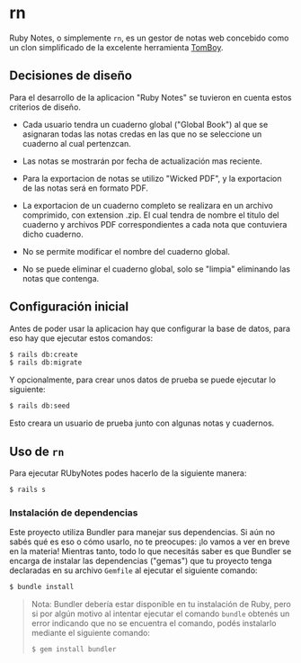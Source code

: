 # rn

Ruby Notes, o simplemente `rn`, es un gestor de notas web concebido como un clon simplificado
de la excelente herramienta [TomBoy](https://wiki.gnome.org/Apps/Tomboy).


## Decisiones de diseño

Para el desarrollo de la aplicacion "Ruby Notes" se tuvieron en cuenta estos criterios de diseño.

- Cada usuario tendra un cuaderno global ("Global Book") al que se asignaran todas las notas credas en las que no se seleccione un cuaderno al cual pertenzcan.

- Las notas se mostrarán por fecha de actualización mas reciente.

- Para la exportacion de notas se utilizo "Wicked PDF", y la exportacion de las notas será en formato PDF.

- La exportacion de un cuaderno completo se realizara en un archivo comprimido, con extension .zip. El cual tendra de nombre el titulo del cuaderno y archivos PDF correspondientes a cada nota que contuviera dicho cuaderno.

- No se permite modificar el nombre del cuaderno global.

- No se puede eliminar el cuaderno global, solo se "limpia" eliminando las notas que contenga.

## Configuración inicial

Antes de poder usar la aplicacion hay que configurar la base de datos, para eso hay que ejecutar estos comandos:

```bash
$ rails db:create
$ rails db:migrate
```
Y opcionalmente, para crear unos datos de prueba se puede ejecutar lo siguiente:

```bash
$ rails db:seed
```
Esto creara un usuario de prueba junto con algunas notas y cuadernos.

## Uso de `rn`

Para ejecutar RUbyNotes podes hacerlo de la siguiente manera:

```bash
$ rails s
```

### Instalación de dependencias

Este proyecto utiliza Bundler para manejar sus dependencias. Si aún no sabés qué es eso
o cómo usarlo, no te preocupes: ¡lo vamos a ver en breve en la materia! Mientras tanto,
todo lo que necesitás saber es que Bundler se encarga de instalar las dependencias ("gemas")
que tu proyecto tenga declaradas en su archivo `Gemfile` al ejecutar el siguiente comando:

```bash
$ bundle install
```

> Nota: Bundler debería estar disponible en tu instalación de Ruby, pero si por algún
> motivo al intentar ejecutar el comando `bundle` obtenés un error indicando que no se
> encuentra el comando, podés instalarlo mediante el siguiente comando:
>
> ```bash
> $ gem install bundler
> ```
